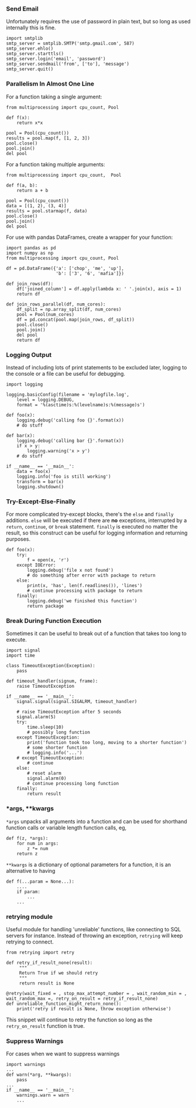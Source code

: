 ### Send Email 

Unfortunately requires the use of password in plain text, but so long as used internally this is fine. 

```
import smtplib
smtp_server = smtplib.SMTP('smtp.gmail.com', 587)
smtp_server.ehlo()
smtp_server.starttls()
smtp_server.login('email', 'password')
smtp_server.sendmail('from', ['to'], 'message')
smtp_server.quit()
```

### Parallelism In Almost One Line 

For a function taking a single argument:

```
from multiprocessing import cpu_count, Pool

def f(x):
    return x*x
    
pool = Pool(cpu_count())
results = pool.map(f, [1, 2, 3])
pool.close()
pool.join()
del pool
```

For a function taking multiple arguments:

```
from multiprocessing import cpu_count,  Pool

def f(a, b):
    return a + b
    
pool = Pool(cpu_count())
data = [(1, 2), (3, 4)]
results = pool.starmap(f, data)
pool.close()
pool.join()
del pool
```

For use with pandas DataFrames, create a wrapper for your function:

```
import pandas as pd
import numpy as np
from multiprocessing import cpu_count, Pool

df = pd.DataFrame({'a': ['chop', 'me', 'up'],
                   'b': ['3', '6', 'mafia']})

def join_rows(df):
    df['joined_column'] = df.apply(lambda x: ' '.join(x), axis = 1)
    return df
    
def join_rows_parallel(df, num_cores):
    df_split = np.array_split(df, num_cores)
    pool = Pool(num_cores)
    df = pd.concat(pool.map(join_rows, df_split))
    pool.close()
    pool.join()
    del pool
    return df
```

### Logging Output 

Instead of including lots of print statements to be excluded later, logging to the console or a  file can be useful for debugging.

```
import logging

logging.basicConfig(filename = 'mylogfile.log',
    level = logging.DEBUG,
    format = '%(asctime)s:%(levelname)s:%(message)s')
    
def foo(x):
    logging.debug('calling foo {}'.format(x))
    # do stuff
    
def bar(x):
    logging.debug('calling bar {}'.format(x))
    if x > y:
        logging.warning('x > y')
    # do stuff
    
if __name__ == '__main__':
    data = foo(x)
    logging.info('foo is still working')
    transform = bar(x) 
    logging.shutdown()
```

### Try-Except-Else-Finally 
For more complicated try-except blocks, there's the `else` and `finally` additions. `else` will be executed if there are __no__ exceptions, interrupted by a `return`, `continue`, or `break` statement. `finally` is executed no matter the result, so this construct can be useful for logging information and returning purposes.

```
def foo(x):
    try:
        f = open(x, 'r')
    except IOError:
        logging.debug('file x not found')
        # do something after error with package to return
    else:
        print(x, 'has', len(f.readlines()), 'lines')
        # continue processing with package to return
    finally:
        logging.debug('we finished this function')
        return package
```


### Break During Function Execution 
Sometimes it can be useful to break out of a function that takes too long to execute.

```
import signal
import time

class TimeoutException(Exception):
    pass

def timeout_handler(signum, frame):
    raise TimeoutException
    
if __name__ == '__main__':
    signal.signal(signal.SIGALRM, timeout_handler)
    
    # raise TimeoutException after 5 seconds
    signal.alarm(5)
    try:
        time.sleep(10)
        # possibly long function
    except TimeoutException:
        print('function took too long, moving to a shorter function')
        # some shorter function
        # logging.info('...')
    # except TimeoutException:
        # continue
    else:
        # reset alarm
        signal.alarm(0)
        # continue processing long function
    finally:
        return result
```

### *args, **kwargs 

`*args` unpacks all arguments into a function and can be used for shorthand function calls or variable length function calls, eg,

```
def f(z, *args):
    for num in args:
        z *= num
    return z
```

`**kwargs` is a dictionary of optional parameters for a function, it is an alternative to having 
```
def f(...param = None...): 
    ....
    if param:
        ...
    ...
```

### retrying module 

Useful module for handling 'unreliable' functions, like connecting to SQL servers for instance. Instead of throwing an exception, `retrying` will keep retrying to connect.

```
from retrying import retry

def retry_if_result_none(result):
     """
     Return True if we should retry
     """
     return result is None

@retry(wait_fixed = , stop_max_attempt_number = , wait_random_min = , wait_random_max =, retry_on_result = retry_if_result_none) 
def unreliable_function_might_return_none():
    print('retry if result is None, throw exception otherwise')
```

This snippet will continue to retry the function so long as the `retry_on_result` function is true.

### Suppress Warnings 

For cases when we want to suppress warnings

```
import warnings 
...
def warn(*arg, **kwargs):
    pass
...
if __name__ == '__main__':
    warnings.warn = warn
    ...
```